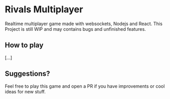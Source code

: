 # Rivals Multiplayer

Realtime multiplayer game made with websockets, Nodejs and React. This Project is still WIP and may contains bugs and unfinished features.

## How to play

[...]

## Suggestions?

Feel free to play this game and open a PR if you have improvements or cool ideas for new stuff.
